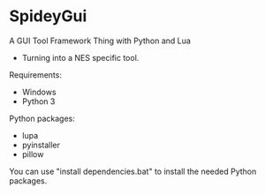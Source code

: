 # SpideyGui
A GUI Tool Framework Thing with Python and Lua

* Turning into a NES specific tool.

Requirements:
* Windows
* Python 3

Python packages:
* lupa
* pyinstaller
* pillow

You can use "install dependencies.bat" to install the needed Python packages.